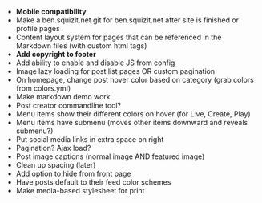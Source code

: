 * **Mobile compatibility**
* Make a ben.squizit.net git for ben.squizit.net after site is finished or profile pages
* Content layout system for pages that can be referenced in the Markdown files (with custom html tags)
* **Add copyright to footer**
* Add ability to enable and disable JS from config
* Image lazy loading for post list pages OR custom pagination
* On homepage, change post hover color based on category (grab colors from colors.yml)
* Make markdown demo work
* Post creator commandline tool?
* Menu items show their different colors on hover (for Live, Create, Play)
* Menu items have submenu (moves other items downward and reveals submenu?)
* Put social media links in extra space on right
* Pagination? Ajax load?
* Post image captions (normal image AND featured image)
* Clean up spacing (later)
* Add option to hide from front page
* Have posts default to their feed color schemes
* Make media-based stylesheet for print
